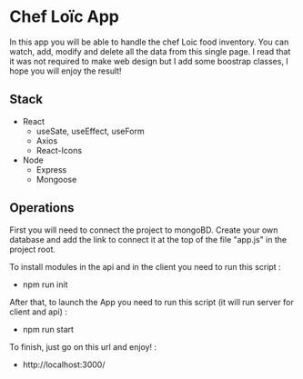 # Chef Loïc App

In this app you will be able to handle the chef Loic food inventory.
You can watch, add, modify and delete all the data from this single page.
I read that it was not required to make web design but I add some boostrap classes, I hope you will enjoy the result!

## Stack

- React
  - useSate, useEffect, useForm
  - Axios
  - React-Icons
- Node
  - Express
  - Mongoose

## Operations

First you will need to connect the project to mongoBD. Create your own database and add the link to connect it at the top of the file "app.js" in the project root.

To install modules in the api and in the client you need to run this script :

- npm run init

After that, to launch the App you need to run this script (it will run server for client and api) :

- npm run start

To finish, just go on this url and enjoy! :

- http://localhost:3000/
